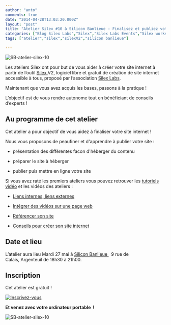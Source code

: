 ```yaml
---
author: "anto"
comments: true
date: "2014-04-28T13:03:20.000Z"
layout: "post"
title: "Atelier Silex #10 à Silicon Banlieue : Finalisez et publiez votre site avec Silex"
categories: ["Blog Silex Labs","Silex","Silex Labs Events","Silex workshops","The Blog"]
tags: ["atelier","silex","silexV2","silicon banlieue"]

---
```

![SB-atelier-silex-10](https://www.silexlabs.org/wp-content/uploads/2014/05/SB-atelier-silex-10-bandeau-agglogo.png)

Les ateliers Silex ont pour but de vous aider à créer votre site internet à partir de l’outil [Silex ](http://www.silex.me)V2, logiciel libre et gratuit de création de site internet accessible à tous, proposé par l’association [Silex Labs](https://www.silexlabs.org/).

Maintenant que vous avez acquis les bases, passons à la pratique !

L’objectif est de vous rendre autonome tout en bénéficiant de conseils d’experts !


## Au programme de cet atelier


Cet atelier a pour objectif de vous aidez à finaliser votre site internet !


Nous vous proposons de peaufiner et d'apprendre à publier votre site :







  * présentation des différentes facon d'héberger du contenu


  * préparer le site à héberger


  * publier puis mettre en ligne votre site




Si vous avez raté les premiers ateliers vous pouvez retrouver les [tutoriels vidéo](https://www.silexlabs.org/201324/silex/tutorials-silex/tutoriels-video-silex/%20%E2%80%8E) et les vidéos des ateliers :







  * [Liens internes, liens externes](https://www.silexlabs.org/201165/the-blog/master-class-silex-atelier-2-liens-internes-externes-et-embeded/)


  * [Intégrer des vidéos sur une page web](https://www.silexlabs.org/201333/silex/atelier-silex-3-liens-internes-liens-externes-et-liens-embeded/)


  * [Référencer son site](https://www.silexlabs.org/201795/the-blog/compte-rendu-video-de-latelier-5-optimiser-son-referencement/)


  * [Conseils pour créer son site internet](https://www.silexlabs.org/202049/silex/tutorials-silex/compte-rendu-video-de-latelier-7-faites-votre-site/)




## Date et lieu




L’atelier aura lieu Mardi 27 mai à [Silicon Banlieue ](http://www.siliconbanlieue.fr/contact/)  9 rue de Calais, Argenteuil de 18h30 à 21h00.





## Inscription


Cet atelier est gratuit !


[![Inscrivez-vous](https://www.silexlabs.org/wp-content/uploads/2014/02/bouton_Inscrivez-vous_bleu.jpg)](https://www.eventbrite.fr/e/billets-copie-de-copie-de-atelier-silex-10-finalisez-votre-site-11504868371)




**Et venez avec votre ordinateur portable  !**




![SB-atelier-silex-10](https://www.silexlabs.org/wp-content/uploads/2014/05/SB-atelier-silex-10-carre-agglogo.png)


